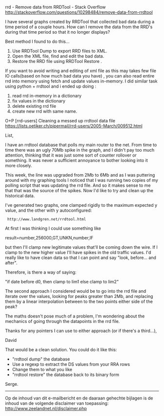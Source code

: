 


rrd - Remove data from RRDTool - Stack Overflow 
http://stackoverflow.com/questions/10298484/remove-data-from-rrdtool

I have several graphs created by RRDTool that collected bad data during a time period of a couple hours.
How can I remove the data from the RRD's during that time period so that it no longer displays?


Best method I found to do this...
1.	Use RRDTool Dump to export RRD files to XML.
2.	Open the XML file, find and edit the bad data.
3.	Restore the RRD file using RRDTool Restore .

If you want to avoid writing and editing of xml file as this may takes few file IO calls(based on how much bad data you have) , you can also read entire rrd into memory using fetch and update values in-memory.
I did similar task using python + rrdtool and i ended up doing :
1.	read rrd in-memory in a dictionary
2.	fix values in the dictionary
3.	delete existing rrd file
4.	create new rrd with same name.


O+P [rrd-users] Cleaning a messed up rrdtool data file 
https://lists.oetiker.ch/pipermail/rrd-users/2005-March/009512.html

List,

I have an rrdtool database that polls my main router to the net. From 
time to time there was an ugly 70Mb spike in the graph, and I didn't pay 
too much attention, thinking that it was just some sort of counter 
rollover or something. It was never a sufficient annoyance to bother 
looking into it more closely.

This week, the line was upgraded from 2Mb to 6Mb and as I was puttering 
around with my graphing tools I noticed that I was running two copies of 
my polling script that was updating the rrd file. And so it makes sense 
to me that that was the source of the spikes. Now I'd like to try and 
clean up the historical data.

I've generated two graphs, one clamped rigidly to the maximum expected y 
value, and the other with y autoconfigured:

     http://www.landgren.net/rrdtool.html

At first I was thinking I could use something like

   result=number,256000,GT,UNKN,number,IF

but then I'll clamp new legitimate values that'll be coming down the 
wire. If I clamp to the new higher value I'll have spikes in the old 
traffic values. I'd really like to have clean data so that I can point 
and say "look, before... and after".

Therefore, is there a way of saying:

   "if date before d0, then clamp to lim1 else clamp to lim2"

The second approach I considered would be to go into the rrd file and 
iterate over the values, looking for peaks greater than 2Mb, and 
replacing them by a linear interpolation between to the two points 
either side of the peak?

The maths doesn't pose much of a problem, I'm wondering about the 
mechanics of going through the datapoints in the rrd file.

Thanks for any pointers I can use to either approach (or if there's a 
third...),

David

That would be a clean solution. You could do it like this:
- "rrdtool dump" the database
- Use a regexp to extract the DS values from your RRA rows
- Change them to what you like
- "rrdtool restore" the database back to its binary form

Serge.

-------------
Op de inhoud van dit e-mailbericht en de daaraan gehechte bijlagen is de inhoud van de volgende disclaimer van toepassing: http://www.zeelandnet.nl/disclaimer.php



